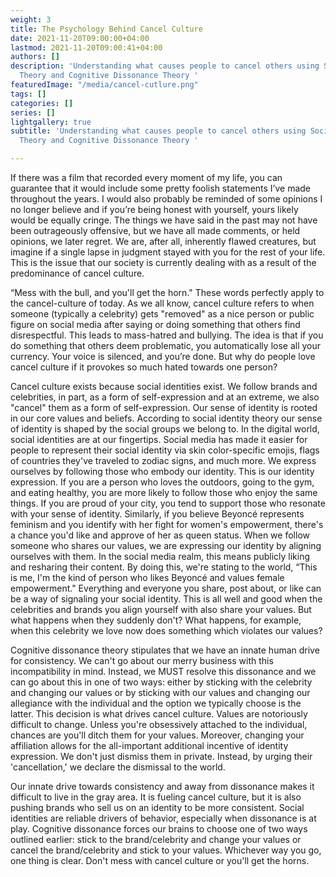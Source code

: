 ```yaml
---
weight: 3
title: The Psychology Behind Cancel Culture
date: 2021-11-20T09:00:00+04:00
lastmod: 2021-11-20T09:00:41+04:00
authors: []
description: 'Understanding what causes people to cancel others using Social Identity
  Theory and Cognitive Dissonance Theory '
featuredImage: "/media/cancel-cutlure.png"
tags: []
categories: []
series: []
lightgallery: true
subtitle: 'Understanding what causes people to cancel others using Social Identity
  Theory and Cognitive Dissonance Theory '

---
```

If there was a film that recorded every moment of my life, you can guarantee that it would include some pretty foolish statements I’ve made throughout the years. I would also probably be reminded of some opinions I no longer believe and if you’re being honest with yourself, yours likely would be equally cringe. The things we have said in the past may not have been outrageously offensive, but we have all made comments, or held opinions, we later regret. We are, after all, inherently flawed creatures, but imagine if a single lapse in judgment stayed with you for the rest of your life. This is the issue that our society is currently dealing with as a result of the predominance of cancel culture.

“Mess with the bull, and you'll get the horn." These words perfectly apply to the cancel-culture of today. As we all know, cancel culture refers to when someone (typically a celebrity) gets "removed" as a nice person or public figure on social media after saying or doing something that others find disrespectful. This leads to mass-hatred and bullying. The idea is that if you do something that others deem problematic, you automatically lose all your currency. Your voice is silenced, and you’re done. But why do people love cancel culture if it provokes so much hated towards one person?

Cancel culture exists because social identities exist. We follow brands and celebrities, in part, as a form of self-expression and at an extreme, we also "cancel" them as a form of self-expression. Our sense of identity is rooted in our core values and beliefs. According to social identity theory our sense of identity is shaped by the social groups we belong to. In the digital world, social identities are at our fingertips. Social media has made it easier for people to represent their social identity via skin color-specific emojis, flags of countries they've traveled to zodiac signs, and much more. We express ourselves by following those who embody our identity. This is our identity expression. If you are a person who loves the outdoors, going to the gym, and eating healthy, you are more likely to follow those who enjoy the same things. If you are proud of your city, you tend to support those who resonate with your sense of identity. Similarly, if you believe Beyoncé represents feminism and you identify with her fight for women's empowerment, there's a chance you'd like and approve of her as queen status. When we follow someone who shares our values, we are expressing our identity by aligning ourselves with them. In the social media realm, this means publicly liking and resharing their content. By doing this, we're stating to the world, “This is me, I'm the kind of person who likes Beyoncé and values female empowerment." Everything and everyone you share, post about, or like can be a way of signaling your social identity. This is all well and good when the celebrities and brands you align yourself with also share your values. But what happens when they suddenly don't? What happens, for example, when this celebrity we love now does something which violates our values?

Cognitive dissonance theory stipulates that we have an innate human drive for consistency. We can't go about our merry business with this incompatibility in mind. Instead, we MUST resolve this dissonance and we can go about this in one of two ways: either by sticking with the celebrity and changing our values or by sticking with our values and changing our allegiance with the individual and the option we typically choose is the latter. This decision is what drives cancel culture. Values are notoriously difficult to change. Unless you're obsessively attached to the individual, chances are you'll ditch them for your values. Moreover, changing your affiliation allows for the all-important additional incentive of identity expression. We don't just dismiss them in private. Instead, by urging their 'cancellation,' we declare the dismissal to the world.

Our innate drive towards consistency and away from dissonance makes it difficult to live in the gray area. It is fueling cancel culture, but it is also pushing brands who sell us on an identity to be more consistent. Social identities are reliable drivers of behavior, especially when dissonance is at play. Cognitive dissonance forces our brains to choose one of two ways outlined earlier: stick to the brand/celebrity and change your values or cancel the brand/celebrity and stick to your values. Whichever way you go, one thing is clear. Don't mess with cancel culture or you'll get the horns.